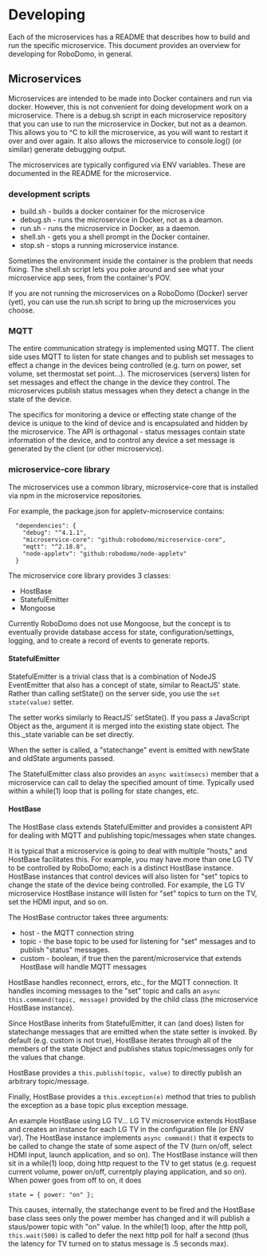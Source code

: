# Developing

Each of the microservices has a README that describes how to build and run the specific microservice.  This document
provides an overview for developing for RoboDomo, in general.

## Microservices

Microservices are intended to be made into Docker containers and run via docker.  However, this is not convenient for
doing development work on a microservice.  There is a debug.sh script in each microservice repository that you can use
to run the microservice in Docker, but not as a deamon.  This allows you to ^C to kill the microservice, as you will
want to restart it over and over again.  It also allows the microservice to console.log() (or similar) generate
debugging output.

The microservices are typically configured via ENV variables.  These are documented in the README for the microservice.

### development scripts
* build.sh - builds a docker container for the microservice
* debug.sh - runs the microservice in Docker, not as a deamon.
* run.sh - runs the microservice in Docker, as a daemon.
* shell.sh - gets you a shell prompt in the Docker container.
* stop.sh - stops a running microservice instance.

Sometimes the environment inside the container is the problem that needs fixing.  The shell.sh script lets you poke
around and see what your microservice app sees, from the container's POV.

If you are not running the microservices on a RoboDomo (Docker) server (yet), you can use the run.sh script to bring up
the microservices you choose.

### MQTT
The entire communication strategy is implemented using MQTT.  The client side uses MQTT to listen for state changes and
to publish set messages to effect a change in the devices being controlled (e.g. turn on power, set volume, set
thermostat set point...).  The microservices (servers) listen for set messages and effect the change in the device they
control.  The microservices publish status messages when they detect a change in the state of the device.

The specifics for monitoring a device or effecting state change of the device is unique to the kind of device and is
encapsulated and hidden by the microservice.  The API is orthagonal - status messages contain state information of the
device, and to control any device a set message is generated by the client (or other microservice).

### microservice-core library

The microservices use a common library, microservice-core that is installed via npm in the microservice repositories.

For example, the package.json for appletv-microservice contains:
```
  "dependencies": {
    "debug": "^4.1.1",
    "microservice-core": "github:robodomo/microservice-core",
    "mqtt": "^2.18.8",
    "node-appletv": "github:robodomo/node-appletv"
  }
  ```

The microservice core library provides 3 classes:
* HostBase
* StatefulEmitter
* Mongoose

Currently RoboDomo does not use Mongoose, but the concept is to eventually provide database access for state,
configuration/settings, logging, and to create a record of events to generate reports.

#### StatefulEmitter

StatefulEmitter is a trivial class that is a combination of NodeJS EventEmitter that also has a concept of state,
similar to ReactJS' state.  Rather than calling setState() on the server side, you use the ```set state(value)```
setter.

The setter works similarly to ReactJS' setState().  If you pass a JavaScript Object as the, argument it is merged into
the existing state object.  The this._state variable can be set directly.  

When the setter is called, a "statechange" event is emitted with newState and oldState arguments passed.

The StatefulEmitter class also provides an ```async wait(msecs)``` member that a microservice can call to delay the
specified amount of time.  Typically used within a while(1) loop that is polling for state changes, etc.

#### HostBase

The HostBase class extends StatefulEmitter and provides a consistent API for dealing with MQTT and publishing
topic/messages when state changes.  

It is typical that a microservice is going to deal with multiple "hosts," and HostBase facilitates this.  For example,
you may have more than one LG TV to be controlled by RoboDomo; each is a distinct HostBase instance.  HostBase instances
that control devices will also listen for "set" topics to change the state of the device being controlled.  For example,
the LG TV microservice HostBase instance will listen for "set" topics to turn on the TV, set the HDMI input, and so on.

The HostBase contructor takes three arguments:
* host - the MQTT connection string
* topic - the base topic to be used for listening for "set" messages and to publish "status" messages.
* custom - boolean, if true then the parent/microservice that extends HostBase will handle MQTT messages

HostBase handles reconnect, errors, etc., for the MQTT connection.  It handles incoming messages to the "set" topic and
calls an ```async this.command(topic, message)``` provided by the child class (the microservice HostBase instance).

Since HostBase inherits from StatefulEmitter, it can (and does) listen for statechange messages that are emitted when
the state setter is invoked.  By default (e.g. custom is not true), HostBase iterates through all of the members of the
state Object and publishes status topic/messages only for the values that change.

HostBase provides a ```this.publish(topic, value)``` to directly publish an arbitrary topic/message.

Finally, HostBase provides a ```this.exception(e)``` method that tries to publish the exception as a base topic plus
exception message.

An example HostBase using LG TV...  LG TV microservice extends HostBase and creates an instance for each LG TV in the
configuration file (or ENV var).  The HostBase instance implements ```async command()``` that it expects to be called to
change the state of some aspect of the TV (turn on/off, select HDMI input, launch application, and so on).  The HostBase
instance will then sit in a while(1) loop, doing http request to the TV to get status (e.g. request current volume,
power on/off, currentply playing application, and so on).  When power goes from off to on, it does 
```
state = { power: "on" };
```
This causes, internally, the statechange event to be fired and the HostBase base class sees only the power member has
changed and it will publish a staus/power topic with "on" value.  In the while(1) loop, after the http poll,
```this.wait(500)``` is called to defer the next http poll for half a second (thus the latency for TV turned on to
status message is .5 seconds max).

